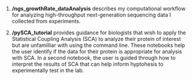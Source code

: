 
1. **/ngs_growthRate_dataAnalysis** describes my computational workflow for analyzing high-throughput next-generation sequencing data I collected from experiments. 

2. **/pySCA_tutorial** provides guidance for biologists that wish to apply the Statistical Coupling Analysis (SCA) to analyze their protein of interest but are unfamilliar with using the command line. These notebooks help the user identify if the data for their protein is appropriate for analysis with SCA. In a second notebook, the user is guided through how to interpret the results of SCA that can help inform hyptohesis to experimentally test in the lab. 
